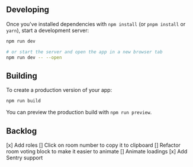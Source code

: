 ## Developing

Once you've installed dependencies with `npm install` (or `pnpm install` or `yarn`), start a development server:

```bash
npm run dev

# or start the server and open the app in a new browser tab
npm run dev -- --open
```

## Building

To create a production version of your app:

```bash
npm run build
```

You can preview the production build with `npm run preview`.

## Backlog

[x] Add roles
[] Click on room number to copy it to clipboard
[] Refactor room voting block to make it easier to animate
[] Animate loadings 
[x] Add Sentry support
